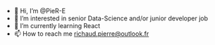 - 👋 Hi, I’m @PieR-E
- 👀 I’m interested in senior Data-Science and/or junior developer job
- 🌱 I’m currently learning React
- 📫 How to reach me richaud.pierre@outlook.fr

<!---
PieR-E/PieR-E is a ✨ special ✨ repository because its `README.md` (this file) appears on your GitHub profile.
You can click the Preview link to take a look at your changes.
--->
